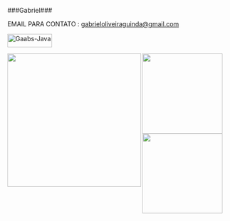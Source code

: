 ###Gabriel###

EMAIL PARA CONTATO : gabrieloliveiraguinda@gmail.com 


<img align="center" alt="Gaabs-Java" height="30" width="100" src="https://img.shields.io/badge/Java-ED8B00?style=for-the-badge&logo=java&logoColor=white">
</div> 


<p><img align=left src="https://c.tenor.com/AfmxAKK5-j4AAAAC/madara-uchiha-sharingan.gif" width=300 >
 <div>
   
  <a href="https://github.com/GabrielOliv235">
  <img height="180em" src="https://github-readme-stats.vercel.app/api?username=GabrielOliv235&show_icons=true&theme=radical&include_all_commits=true&count_private=true&custom_title=Gabriel's GitHub stats"/>
  <img height="180em" src="https://github-readme-stats.vercel.app/api/top-langs/?username=GabrielOliv235&langs_count=7&theme=radical"/>
</div>
